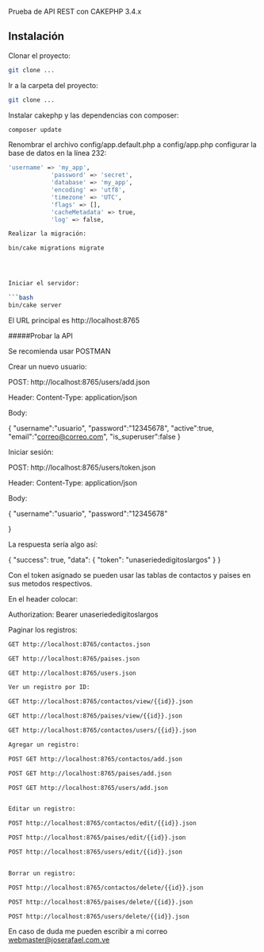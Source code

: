 
Prueba de API REST con CAKEPHP 3.4.x


## Instalación

Clonar el proyecto:

```bash
git clone ...
```

Ir a la carpeta del proyecto:


```bash
git clone ...
```

Instalar cakephp y las dependencias con composer:
```bash
composer update
```

Renombrar el archivo config/app.default.php a config/app.php configurar la base de datos en la línea 232:


```bash
'username' => 'my_app',
            'password' => 'secret',
            'database' => 'my_app',
            'encoding' => 'utf8',
            'timezone' => 'UTC',
            'flags' => [],
            'cacheMetadata' => true,
            'log' => false,

Realizar la migración:

bin/cake migrations migrate




Iniciar el servidor:

```bash
bin/cake server

```

El URL principal es http://localhost:8765

#####Probar la API

Se recomienda usar POSTMAN 

Crear un nuevo usuario:


POST: http://localhost:8765/users/add.json

Header: Content-Type: application/json

Body: 


{
"username":"usuario",
"password":"12345678",
"active":true,
"email":"correo@correo.com",
"is_superuser":false
}


Iniciar sesión:

POST: http://localhost:8765/users/token.json

Header: Content-Type: application/json

Body: 

{
"username":"usuario",
"password":"12345678"

}

La respuesta sería algo así:

{
  "success": true,
  "data": {
    "token": "unaseriededigitoslargos"
  }
}






Con el token asignado se pueden usar las tablas de contactos y paises en sus metodos respectivos.

En el header colocar: 

Authorization: Bearer unaseriededigitoslargos


Paginar los registros:

```bash
GET http://localhost:8765/contactos.json

GET http://localhost:8765/paises.json

GET http://localhost:8765/users.json

Ver un registro por ID:

GET http://localhost:8765/contactos/view/{{id}}.json

GET http://localhost:8765/paises/view/{{id}}.json

GET http://localhost:8765/contactos/users/{{id}}.json

Agregar un registro:

POST GET http://localhost:8765/contactos/add.json

POST GET http://localhost:8765/paises/add.json

POST GET http://localhost:8765/users/add.json


Editar un registro:

POST http://localhost:8765/contactos/edit/{{id}}.json

POST http://localhost:8765/paises/edit/{{id}}.json

POST http://localhost:8765/users/edit/{{id}}.json


Borrar un registro:

POST http://localhost:8765/contactos/delete/{{id}}.json

POST http://localhost:8765/paises/delete/{{id}}.json

POST http://localhost:8765/users/delete/{{id}}.json
```






En caso de duda me pueden escribir a mi correo webmaster@joserafael.com.ve

